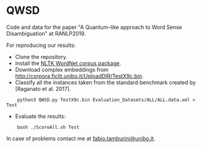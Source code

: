 # QWSD
Code and data for the paper "A Quantum-like approach to Word Sense Disambiguation" at RANLP2019.

For reproducing our results:

- Clone the repository.
- Install the [NLTK WordNet corpus package](http://www.nltk.org/howto/wordnet.html).
- Download complex embeddings from http://corpora.ficlit.unibo.it/UploadDIR/TestX9c.bin.
- Classify all the instances taken from the standard benchmark created by [Raganato et al. 2017].
```
    python3 QWSD.py TestX9c.bin Evaluation_Datasets/ALL/ALL.data.xml > Test
```
- Evaluate the results:
```
    bash ./ScoreAll.sh Test
```
In case of problems contact me at <fabio.tamburini@unibo.it>.
